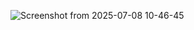 ![Screenshot from 2025-07-08 10-46-45](https://github.com/user-attachments/assets/a6da122b-8954-45df-b3c9-c31ad410b8ff)
